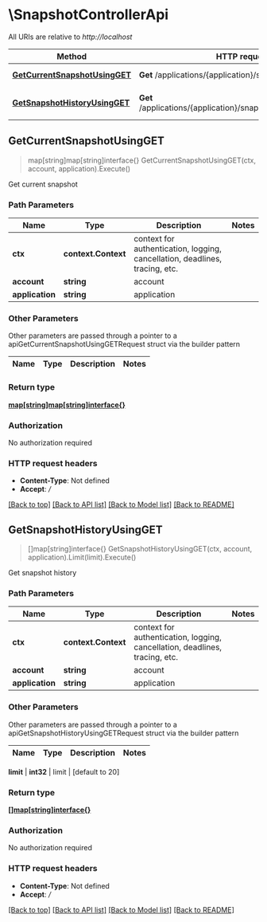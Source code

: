 # \SnapshotControllerApi

All URIs are relative to *http://localhost*

Method | HTTP request | Description
------------- | ------------- | -------------
[**GetCurrentSnapshotUsingGET**](SnapshotControllerApi.md#GetCurrentSnapshotUsingGET) | **Get** /applications/{application}/snapshots/{account} | Get current snapshot
[**GetSnapshotHistoryUsingGET**](SnapshotControllerApi.md#GetSnapshotHistoryUsingGET) | **Get** /applications/{application}/snapshots/{account}/history | Get snapshot history



## GetCurrentSnapshotUsingGET

> map[string]map[string]interface{} GetCurrentSnapshotUsingGET(ctx, account, application).Execute()

Get current snapshot

### Path Parameters


Name | Type | Description  | Notes
------------- | ------------- | ------------- | -------------
**ctx** | **context.Context** | context for authentication, logging, cancellation, deadlines, tracing, etc.
**account** | **string** | account | 
**application** | **string** | application | 

### Other Parameters

Other parameters are passed through a pointer to a apiGetCurrentSnapshotUsingGETRequest struct via the builder pattern


Name | Type | Description  | Notes
------------- | ------------- | ------------- | -------------



### Return type

[**map[string]map[string]interface{}**](map[string]interface{}.md)

### Authorization

No authorization required

### HTTP request headers

- **Content-Type**: Not defined
- **Accept**: */*

[[Back to top]](#) [[Back to API list]](../README.md#documentation-for-api-endpoints)
[[Back to Model list]](../README.md#documentation-for-models)
[[Back to README]](../README.md)


## GetSnapshotHistoryUsingGET

> []map[string]interface{} GetSnapshotHistoryUsingGET(ctx, account, application).Limit(limit).Execute()

Get snapshot history

### Path Parameters


Name | Type | Description  | Notes
------------- | ------------- | ------------- | -------------
**ctx** | **context.Context** | context for authentication, logging, cancellation, deadlines, tracing, etc.
**account** | **string** | account | 
**application** | **string** | application | 

### Other Parameters

Other parameters are passed through a pointer to a apiGetSnapshotHistoryUsingGETRequest struct via the builder pattern


Name | Type | Description  | Notes
------------- | ------------- | ------------- | -------------


 **limit** | **int32** | limit | [default to 20]

### Return type

[**[]map[string]interface{}**](map[string]interface{}.md)

### Authorization

No authorization required

### HTTP request headers

- **Content-Type**: Not defined
- **Accept**: */*

[[Back to top]](#) [[Back to API list]](../README.md#documentation-for-api-endpoints)
[[Back to Model list]](../README.md#documentation-for-models)
[[Back to README]](../README.md)

